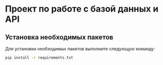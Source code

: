 # Проект по работе с базой данных и API

## Установка необходимых пакетов

Для установки необходимых пакетов выполните следующую команду:

```sh
pip install -r requirements.txt
